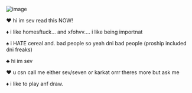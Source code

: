 ![image](https://github.com/user-attachments/assets/516ff678-0fa8-45a7-8d7b-34ae91ac2cde)

♥ hi im sev read this NOW!


♦ i like homesftuck... and xfohvv.... i like being importnat


♠ i HATE cereal and. bad people so yeah dni bad people  (proship included dni freaks)


♣ hi im sev


♥ u csn call me  either sev/seven or  karkat orrr theres more but ask me


♦ i like to play anf draw.
